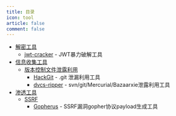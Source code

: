 ```yaml
---
title: 目录
icon: tool
article: false
comment: false
---
```


- [解密工具](decryt.md)
  - [jwt-cracker](decrypt/#jwt破解工具) - JWT暴力破解工具
- [信息收集工具](#)
  - [版本控制文件泄露利用](cvs/#版本控制文件泄露利用工具)  
    - [HackGit](cvs/#git利用工具) - .git 泄漏利用工具
    - [dvcs-ripper](cvs/#svn-git-mercurial-bazaar利用工具) - svn/git/Mercurial/Bazaarxie泄露利用工具   
- [渗透工具](#)
  - [SSRF](ssrf.md)
    - [Gopherus](ssrf/#gopherus) - SSRF漏洞gopher协议payload生成工具
